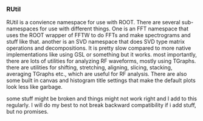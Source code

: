 ### RUtil

RUtil is a convience namespace for use with ROOT. There are several sub-namespaces for use with different things. One is an FFT namespace that uses the ROOT wrapper of FFTW to do FFTs and make spectrograms and stuff like that. another is an SVD namespace that does SVD type matrix operations and decompositions. It is pretty slow compared to more native implementations like using GSL or something but it works. most importantly, there are lots of utilities for analyzing RF waveforms, mostly using TGraphs. there are utilities for shifting, stretching, aligning, slicing, stacking, averaging TGraphs etc., which are useful for RF analysis. There are also some built in canvas and histogram title settings that make the default plots look less like garbage. 

some stuff might be broken and things might not work right and I add to this regularly. I will do my best to not break backward compatibility if i add stuff, but no promises. 
